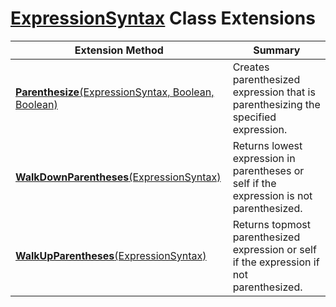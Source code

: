 # [ExpressionSyntax](https://docs.microsoft.com/en-us/dotnet/api/microsoft.codeanalysis.csharp.syntax.expressionsyntax) Class Extensions

| Extension Method | Summary |
| ---------------- | ------- |
| [**Parenthesize**(ExpressionSyntax, Boolean, Boolean)](../../../../../Roslynator/CSharp/WorkspaceSyntaxExtensions/Parenthesize/README.md) | Creates parenthesized expression that is parenthesizing the specified expression\. |
| [**WalkDownParentheses**(ExpressionSyntax)](../../../../../Roslynator/CSharp/SyntaxExtensions/WalkDownParentheses/README.md) | Returns lowest expression in parentheses or self if the expression is not parenthesized\. |
| [**WalkUpParentheses**(ExpressionSyntax)](../../../../../Roslynator/CSharp/SyntaxExtensions/WalkUpParentheses/README.md) | Returns topmost parenthesized expression or self if the expression if not parenthesized\. |

